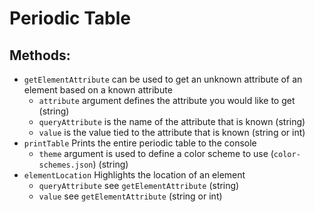 # Periodic Table
## Methods:
- `getElementAttribute` can be used to get an unknown attribute of an element based on a known attribute
  - `attribute` argument defines the attribute you would like to get (string)
  - `queryAttribute` is the name of the attribute that is known (string)
  - `value` is the value tied to the attribute that is known (string or int)
- `printTable` Prints the entire periodic table to the console
  - `theme` argument is used to define a color scheme to use (`color-schemes.json`) (string)
- `elementLocation` Highlights the location of an element
  - `queryAttribute` see `getElementAttribute` (string)
  - `value` see `getElementAttribute` (string or int)
